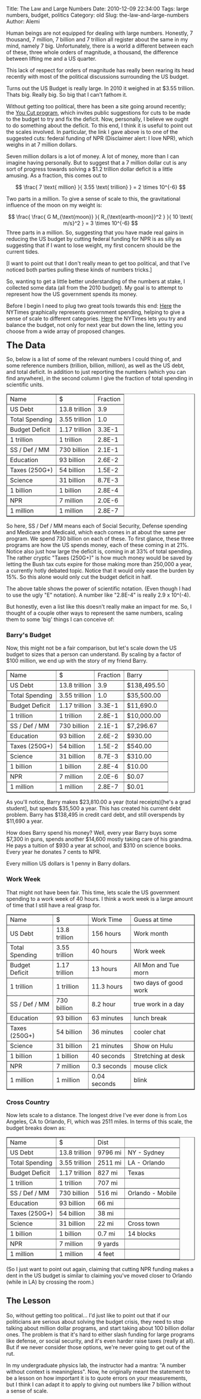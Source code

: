 Title: The Law and Large Numbers
Date: 2010-12-09 22:34:00
Tags: large numbers, budget, politics
Category: old
Slug: the-law-and-large-numbers
Author: Alemi

Human beings are not equipped for dealing with large numbers.  Honestly, 7 thousand, 7 million, 7 billion and 7 trillion all register about the same in my mind, namely 7 big.  Unfortunately, there is a world a different between each of these, three whole orders of magnitude, a thousand, the difference between lifting me and a US quarter.

This lack of respect for orders of magnitude has really been rearing its head recently with most of the political discussions surrounding the US budget.  

Turns out the US Budget is really large.  In 2010 it weighed in at $3.55 trillion.  Thats big.  Really big.  So big that I can't fathom it.  

Without getting too political, there has been a site going around recently; the <a href="http://republicanwhip.house.gov/YouCut/week13.htm">You Cut program</a>, which invites public suggestions for cuts to be made to the budget to try and fix the deficit.  Now, personally, I believe we ought to do something about the deficit.  To this end, I think it is useful to point out the scales involved.  In particular, the link I gave above is to one of the suggested cuts: federal funding of NPR (Disclaimer alert: I love NPR), which weighs in at 7 million dollars.  

Seven million dollars is a lot of money.  A lot of money, more than I can imagine having personally.  But to suggest that a 7 million dollar cut is any sort of progress towards solving a $1.2 trillion dollar deficit is a little amusing.  As a fraction, this comes out to

$$ \frac{ 7 \text{ million} }{ 3.55 \text{ trillion} } = 2 \times 10^{-6} $$

Two parts in a million.  To give a sense of scale to this, the gravitational influence of the moon on my weight is:

$$ \frac{  \frac{ G M_{\text{moon}} }{ R_{\text{earth-moon}}^2 }  }{ 10 \text{ m/s}^2 } = 3 \times 10^{-6} $$
Three parts in a million.  So, suggesting that you have made real gains in reducing the US budget by cutting federal funding for NPR is as silly as suggesting that if I want to lose weight, my first concern should be the current tides.  

[I want to point out that I don't really mean to get too political, and that I've noticed both parties pulling these kinds of numbers tricks.]

So, wanting to get a little better understanding of the numbers at stake, I collected some data (all from the 2010 budget).  My goal is to attempt to represent how the US government spends its money.  

Before I begin I need to plug two great tools towards this end:  <a href="http://www.nytimes.com/interactive/2010/02/01/us/budget.html">Here</a> the NYTimes graphically represents government spending, helping to give a sense of scale to different categories.  <a href="http://www.nytimes.com/interactive/2010/11/13/weekinreview/deficits-graphic.html">Here</a> the NYTimes lets you try and balance the budget, not only for next year but down the line, letting you choose from a wide array of proposed changes.

<a name='more'></a>
<span class="Apple-style-span" style="font-size: 24px; font-weight: bold;">The Data</span>

So, below is a list of some of the relevant numbers I could thing of, and some reference numbers (trillion, billion, million), as well as the US debt, and total deficit.  In addition to just reporting the numbers (which you can find anywhere), in the second column I give the fraction of total spending in scientific units.


<center>

<table border="1" cellpadding="5" cellspacing="0"><tbody><tr> <td>Name </td><td>$ </td><td>Fraction </td></tr><tr> <td>US Debt </td><td>13.8 trillion </td><td>3.9 </td></tr><tr> <td>Total Spending </td><td>3.55 trillion </td><td>1.0</td></tr><tr> <td>Budget Deficit </td><td>1.17 trillion </td><td>3.3E-1</td></tr><tr> <td>1 trillion </td><td>1 trillion </td><td>2.8E-1</td></tr><tr><td>SS / Def / MM </td><td>730 billion </td><td>2.1E-1</td></tr><tr> <td>Education </td><td>93 billion </td><td>2.6E-2</td></tr><tr> <td>Taxes (250G+) </td><td>54 billion </td><td>1.5E-2</td></tr><tr> <td>Science </td><td>31 billion </td><td>8.7E-3</td></tr><tr> <td>1 billion </td><td>1 billion </td><td>2.8E-4 </td></tr><tr> <td>NPR </td><td>7 million </td><td>2.0E-6 </td></tr><tr> <td>1 million </td><td>1 million </td><td>2.8E-7</td></tr></tbody></table></center>

So here, SS / Def / MM means each of Social Security, Defense spending and Medicare and Medicaid, which each comes in at about the same per program.  We spend 730 billion on each of these.  To first glance, these three programs are how the US spends money, each of these coming in at 21%.  Notice also just how large the deficit is, coming in at 33% of total spending.  The rather cryptic "Taxes (250G+)" is how much money would be saved by letting the Bush tax cuts expire for those making more than 250,000 a year, a currently hotly debated topic.  Notice that it would only ease the burden by 15%.  So this alone would only cut the budget deficit in half.

The above table shows the power of scientific notation.  (Even though I had to use the ugly "E" notation).  A number like "2.8E-4" is really 2.9 x 10^(-4).  

But honestly, even a list like this doesn't really make an impact for me.  So, I thought of a couple other ways to represent the same numbers, scaling them to some 'big' things I can conceive of:

<h3>Barry's Budget</h3>
Now, this might not be a fair comparison, but let's scale down the US budget to sizes that a person can understand.  By scaling by a factor of $100 million, we end up with the story of my friend Barry.


<center>

<table border="1" cellpadding="5" cellspacing="0"><tbody><tr> <td>Name </td><td>$ </td><td>Fraction </td><td>Barry</td></tr><tr> <td>US Debt </td><td>13.8 trillion </td><td>3.9 </td><td>$138,495.50</td></tr><tr> <td>Total Spending </td><td>3.55 trillion </td><td>1.0 </td><td>$35,500.00</td></tr><tr> <td>Budget Deficit </td><td>1.17 trillion </td><td>3.3E-1 </td><td>$11,690.0</td></tr><tr> <td>1 trillion </td><td>1 trillion </td><td>2.8E-1 </td><td>$10,000.00</td></tr><tr><td>SS / Def / MM </td><td>730 billion </td><td>2.1E-1 </td><td>$7,296.67</td></tr><tr> <td>Education </td><td>93 billion </td><td>2.6E-2  </td><td>$930.00</td></tr><tr> <td>Taxes (250G+) </td><td>54 billion </td><td>1.5E-2 </td><td>$540.00</td></tr><tr> <td>Science </td><td>31 billion </td><td>8.7E-3 </td><td>$310.00</td></tr><tr> <td>1 billion </td><td>1 billion </td><td>2.8E-4  </td><td>$10.00</td></tr><tr> <td>NPR </td><td>7 million </td><td>2.0E-6  </td><td>$0.07</td></tr><tr> <td>1 million </td><td>1 million </td><td>2.8E-7 </td><td>$0.01</td></tr></tbody></table></center>

As you'll notice, Barry makes $23,810.00 a year (total receipts)[he's a grad student], but spends $35,500 a year.  This has created his current debt problem.  Barry has $138,495 in credit card debt, and still overspends by $11,690 a year.  

How does Barry spend his money?  Well, every year Barry buys some $7,300 in guns, spends another $14,600 mostly taking care of his grandma.  He pays a tuition of $930 a year at school, and $310 on science books.  Every year he donates 7 cents to NPR. 

Every million US dollars is 1 penny in Barry dollars.  


<h3>Work Week</h3>
That might not have been fair.  This time, lets scale the US government spending to a work week of 40 hours.  I think a work week is a large amount of time that I still have a real grasp for.


<center>

<table border="1" cellpadding="5" cellspacing="0"><tbody><tr> <td>Name </td><td>$  </td><td>Work Time </td><td>Guess at time</td></tr><tr> <td>US Debt </td><td>13.8 trillion </td><td>156 hours </td><td>Work month</td></tr><tr> <td>Total Spending </td><td>3.55 trillion  </td><td>40 hours </td><td>Work week</td></tr><tr> <td>Budget Deficit </td><td>1.17 trillion  </td><td>13 hours </td><td>All Mon and Tue morn</td></tr><tr> <td>1 trillion </td><td>1 trillion </td><td>11.3 hours </td><td>two days of good work</td></tr><tr><td>SS / Def / MM </td><td>730 billion </td><td>8.2 hour</td><td>true work in a day</td></tr><tr> <td>Education </td><td>93 billion  </td><td>63 minutes </td><td>lunch break</td></tr><tr> <td>Taxes (250G+) </td><td>54 billion  </td><td>36 minutes </td><td>cooler chat</td></tr><tr> <td>Science </td><td>31 billion  </td><td>21 minutes </td><td>Show on Hulu</td></tr><tr> <td>1 billion </td><td>1 billion   </td><td>40 seconds </td><td>Stretching at desk</td></tr><tr> <td>NPR </td><td>7 million   </td><td>0.3 seconds </td><td>mouse click</td></tr><tr> <td>1 million </td><td>1 million  </td><td>0.04 seconds </td><td>blink</td></tr></tbody></table></center>

<h3>Cross Country</h3>
Now lets scale to a distance.  The longest drive I've ever done is from Los Angeles, CA to Orlando, Fl, which was 2511 miles.  In terms of this scale, the budget breaks down as:



<center>

<table border="1" cellpadding="5" cellspacing="0"><tbody><tr> <td>Name </td><td>$  </td><td>Dist </td><td></td></tr><tr> <td>US Debt </td><td>13.8 trillion </td><td>9796 mi </td><td>NY - Sydney</td></tr><tr> <td>Total Spending </td><td>3.55 trillion  </td><td>2511 mi </td><td>LA - Orlando</td></tr><tr> <td>Budget Deficit </td><td>1.17 trillion  </td><td>827 mi </td><td>Texas</td></tr><tr> <td>1 trillion </td><td>1 trillion </td><td>707 mi </td><td>
</td></tr><tr><td>SS / Def / MM </td><td>730 billion </td><td>516 mi </td><td>Orlando - Mobile</td></tr><tr> <td>Education </td><td>93 billion  </td><td>66 mi </td><td>
</td></tr><tr> <td>Taxes (250G+) </td><td>54 billion  </td><td>38 mi </td><td>
</td></tr><tr> <td>Science </td><td>31 billion  </td><td>22 mi </td><td>Cross town</td></tr><tr> <td>1 billion </td><td>1 billion   </td><td>0.7 mi </td><td>14 blocks</td></tr><tr> <td>NPR </td><td>7 million   </td><td>9 yards </td><td>
</td></tr><tr> <td>1 million </td><td>1 million  </td><td>4 feet </td><td>
</td></tr></tbody></table></center>

(So I just want to point out again, claiming that cutting NPR funding makes a dent in the US budget is similar to claiming you've moved closer to Orlando (while in LA) by crossing the room.)

<h2>The Lesson</h2>
So, without getting too political...  I'd just like to point out that if our politicians are serious about solving the budget crisis, they need to stop talking about million dollar programs, and start taking about 100 billion dollar ones.  The problem is that it's hard to either slash funding for large programs like defense, or social security, and it's even harder raise taxes (really at all).  But if we never consider those options, we're never going to get out of the rut.

In my undergraduate physics lab, the instructor had a mantra:  "A number without context is meaningless".  Now, he originally meant the statement to be a lesson on how important it is to quote errors on your measurements, but I think I can adapt it to apply to giving out numbers like 7 billion without a sense of scale.
